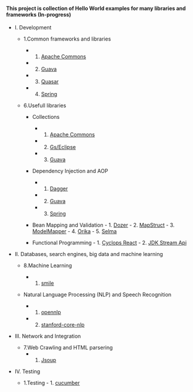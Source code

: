 #### This project is collection of Hello World examples for many libraries and frameworks (In-progress)


- I. Development
    - 1.Common frameworks and libraries
         - 1. [Apache Commons](https://github.com/Vedenin/useful-java-links/tree/master/helloworlds/1.1-common-frameworks-and-lib/apache-commons-lib)
         - 2. [Guava](https://github.com/Vedenin/useful-java-links/tree/master/helloworlds/1.1-common-frameworks-and-lib/guava-lib)
         - 3. [Quasar](https://github.com/Vedenin/useful-java-links/tree/master/helloworlds/1.1-common-frameworks-and-lib/quasar)
         - 4. [Spring](https://github.com/Vedenin/useful-java-links/tree/master/helloworlds/1.1-common-frameworks-and-lib/spring)

    - 6.Usefull libraries
        - Collections
             - 1. [Apache Commons](https://github.com/Vedenin/useful-java-links/tree/master/helloworlds/1.6-usefull-libraries/collections/apache-commons)
             - 2. [Gs/Eclipse](https://github.com/Vedenin/useful-java-links/tree/master/helloworlds/1.6-usefull-libraries/collections/gs-eclipse)
             - 3. [Guava](https://github.com/Vedenin/useful-java-links/tree/master/helloworlds/1.6-usefull-libraries/collections/guava)

        - Dependency Injection and AOP
             - 1. [Dagger](https://github.com/Vedenin/useful-java-links/tree/master/helloworlds/1.6-usefull-libraries/dependency_injection/dependency-injection-dagger)
             - 2. [Guava](https://github.com/Vedenin/useful-java-links/tree/master/helloworlds/1.6-usefull-libraries/dependency_injection/dependency-injection-guice)
             - 3. [Spring](https://github.com/Vedenin/useful-java-links/tree/master/helloworlds/1.6-usefull-libraries/dependency_injection/dependency-injection-spring)

        - Bean Mapping and Validation
              - 1.  [Dozer](https://github.com/Vedenin/useful-java-links/tree/master/helloworlds/1.6-usefull-libraries/bean_mapping/dozer)
              - 2.  [MapStruct](https://github.com/Vedenin/useful-java-links/tree/master/helloworlds/1.6-usefull-libraries/bean_mapping/mapstruct)
              - 3.  [ModelMapper](https://github.com/Vedenin/useful-java-links/tree/master/helloworlds/1.6-usefull-libraries/bean_mapping/modelmapper)
              - 4.  [Orika](https://github.com/Vedenin/useful-java-links/tree/master/helloworlds/1.6-usefull-libraries/bean_mapping/orika)
              - 5.  [Selma](https://github.com/Vedenin/useful-java-links/tree/master/helloworlds/1.6-usefull-libraries/bean_mapping/selma)

        - Functional Programming
              - 1.  [Cyclops React](https://github.com/Vedenin/useful-java-links/tree/master/helloworlds/1.6-usefull-libraries/functional_programming/cyclops_react)
              - 2.  [JDK Stream Api](https://github.com/Vedenin/useful-java-links/tree/master/helloworlds/1.6-usefull-libraries/functional_programming/jdk_stream_api)
                                    
- II. Databases, search engines, big data and machine learning
    - 8.Machine Learning
         - 1.  [smile](https://github.com/Vedenin/useful-java-links/tree/master/helloworlds/2.8-machine-learning/smile)

    - Natural Language Processing (NLP) and Speech Recognition
         - 1.  [opennlp](https://github.com/Vedenin/useful-java-links/tree/master/helloworlds/2.8-natural-language-processing/opennlp)
         - 2.  [stanford-core-nlp](https://github.com/Vedenin/useful-java-links/tree/master/helloworlds/2.8-natural-language-processing/stanford-core-nlp)


- III. Network and Integration
    - 7.Web Crawling and HTML parsering
         - 1.  [Jsoup](https://github.com/Vedenin/useful-java-links/tree/master/helloworlds/3.7-web-crawling-and-html-parser/Jsoup)

- IV. Testing
    - 1.Testing
          - 1.  [cucumber](https://github.com/Vedenin/useful-java-links/tree/master/helloworlds/4.1-testing/cucumber)



